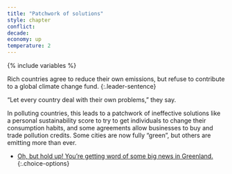 ```yaml
---
title: "Patchwork of solutions"
style: chapter
conflict: 
decade: 
economy: up
temperature: 2
---
```


{% include variables %}

Rich countries agree to reduce their own emissions, but refuse to contribute to a global climate change fund. 
{:.leader-sentence}

“Let every country deal with their own problems,” they say.

In polluting countries, this leads to a patchwork of ineffective solutions like a personal sustainability score to try to get individuals to change their consumption habits, and some agreements allow businesses to buy and trade pollution credits. Some cities are now fully “green”, but others are emitting more than ever.

- [Oh, but hold up! You’re getting word of some big news in Greenland.](chapter_arctic-extraction.html)
{:.choice-options}
